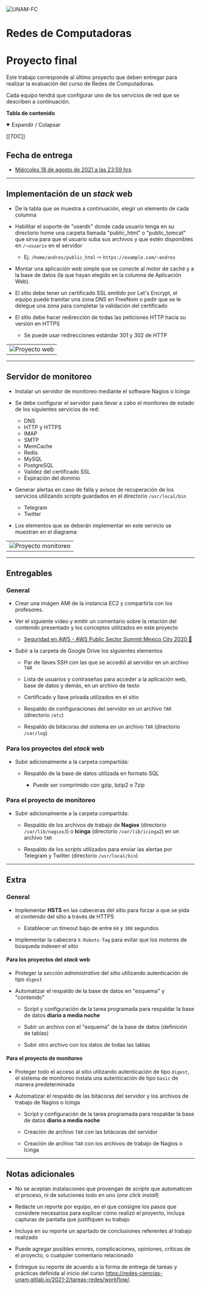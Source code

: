 ![UNAM-FC](../UNAM-FC.png)

# Redes de Computadoras
# Proyecto final

Este trabajo corresponde al último proyecto que deben entregar para realizar la evaluación del curso de Redes de Computadoras.

Cada equipo tendrá que configurar uno de los servicios de red que se describen a continuación.

**Tabla de contenido**

<details open>
  <summary>Expandir / Colapsar</summary>

[[_TOC_]]

</details>

## Fecha de entrega

- [Miércoles 18 de agosto de 2021 a las 23:59 hrs][countdown].

[countdown]: https://www.timeanddate.com/countdown/wfh?iso=20210818T235959&p0=155&msg=Entrega+proyecto+final+-+Redes+2021-2&ud=1&font=hand&csz=1

--------------------------------------------------------------------------------

## Implementación de un _stack_ web

- De la tabla que se muestra a continuación, elegir un elemento de cada columna

- Habilitar el soporte de "userdir" donde cada usuario tenga en su directorio home una carpeta llamada "public_html" o "public_tomcat" que sirva para que el usuario suba sus archivos y que estén disponibles en `/~usuario` en el servidor

    - Ej. `/home/andres/public_html` ⇨ `https://example.com/~andres`

- Montar una aplicación web simple que se conecte al motor de caché y a la base de datos (la que hayan elegido en la columna de Aplicación Web).

- El sitio debe tener un certificado SSL emitido por Let's Encrypt, el equipo puede tramitar una zona DNS en FreeNom o pedir que se le delegue una zona para completar la validación del certificado

- El sitio debe hacer redirección de todas las peticiones HTTP hacía su versión en HTTPS

    - Se puede usar redirecciones estándar 301 y 302 de HTTP

|                                       |
|:-------------------------------------:|
| ![Proyecto web](img/proyecto-web.png) |

--------------------------------------------------------------------------------

## Servidor de monitoreo

- Instalar un servidor de monitoreo mediante el software Nagios o Icinga

- Se debe configurar el servidor para llevar a cabo el monitoreo de estado de los siguientes servicios de red:

    - DNS
    - HTTP y HTTPS
    - IMAP
    - SMTP
    - MemCache
    - Redis
    - MySQL
    - PostgreSQL
    - Validez del certificado SSL
    - Expiración del dominio

- Generar alertas en caso de falla y avisos de recuperación de los servicios utilizando scripts guardados en el directorio `/usr/local/bin`

    - Telegram
    - Twitter

- Los elementos que se deberán implementar en este servicio se muestran en el diagrama:

|                                                   |
|:-------------------------------------------------:|
| ![Proyecto monitoreo](img/proyecto-monitoreo.png) |

--------------------------------------------------------------------------------

## Entregables

### General

- Crear una imágen AMI de la instancia EC2 y compartirla con los profesores.

- Ver el siguiente video y emitir un comentario sobre la relación del contenido presentado y los conceptos utilizados en este proyecto

    - [Seguridad en AWS - AWS Public Sector Summit Mexico City 2020 📼](https://youtu.be/d3jnbtaLb24&list=PL2yQDdvlhXf_h40vMoMoh2SBa05geKLDq&index=10&)

- Subir a la carpeta de Google Drive los siguientes elementos

    - Par de llaves SSH con las que se accedió al servidor en un archivo `TAR`

    - Lista de usuarios y contraseñas para acceder a la aplicación web, base de datos y demás, en un archivo de texto

    - Certificado y llave privada utilizados en el sitio

    - Respaldo de configuraciones del servidor en un archivo `TAR` (directorio `/etc`)

    - Respaldo de bitácoras del sistema en un archivo `TAR` (directorio `/var/log`)

### Para los proyectos del _stack_ web

- Subir adicionalmente a la carpeta compartida:

    - Respaldo de la base de datos utilizada en formato SQL

        - Puede ser comprimido con gzip, bzip2 o 7zip

### Para el proyecto de monitoreo

- Subir adicionalmente a la carpeta compartida:

    - Respaldo de los archivos de trabajo de **Nagios** (directorio `/var/lib/nagios3`) o **Icinga** (directorio `/var/lib/icinga2`) en un archivo `TAR`

    - Respaldo de los _scripts_ utilizados para enviar las alertas por Telegram y Twitter (directorio `/usr/local/bin`)

--------------------------------------------------------------------------------

## Extra

### General

- Implementar **HSTS** en las cabeceras del sitio para forzar a que se pida el contenido del sitio a través de HTTPS

    - Establecer un timeout bajo de entre `60` y `300` segundos

- Implementar la cabecera `X-Robots-Tag` para evitar que los motores de búsqueda indexen el sitio

#### Para los proyectos del _stack_ web

- Proteger la _sección administrativa_ del sitio utilizando autenticación de tipo `digest`

- Automatizar el respaldo de la base de datos en "esquema" y "contenido"

    - Script y configuración de la tarea programada para respaldar la base de datos **diario a media noche**

    - Subir un archivo con el "esquema" de la base de datos (definición de tablas)

    - Subir otro archivo con los datos de todas las tablas

#### Para el proyecto de monitoreo

- Proteger todo el acceso al sitio utilizando autenticación de tipo `digest`, el sistema de monitoreo instala una autenticación de tipo `basic` de manera predeterminada

- Automatizar el respaldo de las bitácoras del servidor y los archivos de trabajo de Nagios o Icinga

    - Script y configuración de la tarea programada para respaldar la base de datos **diario a media noche**

    - Creación de archivo `TAR` con las bitácoras del servidor

    - Creación de archivo `TAR` con los archivos de trabajo de Nagios o Icinga

--------------------------------------------------------------------------------

## Notas adicionales

- No se aceptan instalaciones que provengan de _scripts_ que automaticen el proceso, ni de soluciones todo en uno (_one click install_)

- Redacte un reporte por equipo, en el que consigne los pasos que considere necesarios para explicar cómo realizó el proyecto, incluya capturas de pantalla que justifiquen su trabajo

- Incluya en su reporte un apartado de conclusiones referentes al trabajo realizado

- Puede agregar posibles errores, complicaciones, opiniones, críticas de el proyecto, o cualquier comentario relacionado

- Entregue su reporte de acuerdo a la forma de entrega de tareas y prácticas definida al inicio del curso
    <https://redes-ciencias-unam.gitlab.io/2021-2/tareas-redes/workflow/>.

